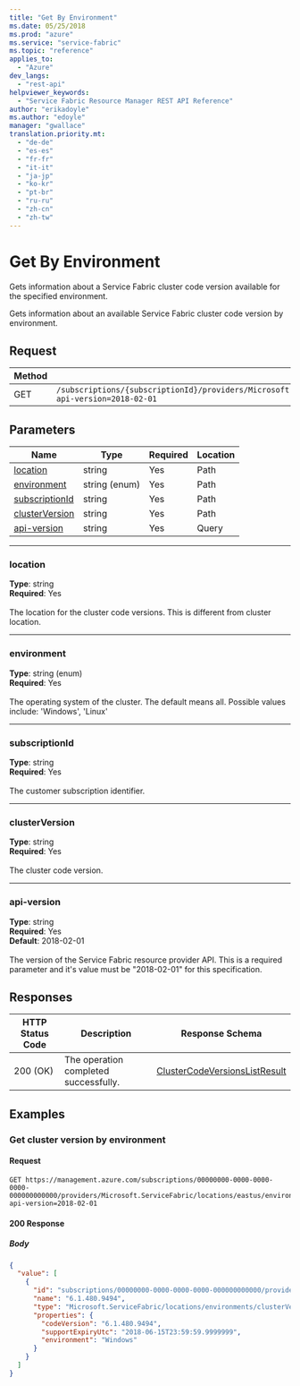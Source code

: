 ```yaml
---
title: "Get By Environment"
ms.date: 05/25/2018
ms.prod: "azure"
ms.service: "service-fabric"
ms.topic: "reference"
applies_to: 
  - "Azure"
dev_langs: 
  - "rest-api"
helpviewer_keywords: 
  - "Service Fabric Resource Manager REST API Reference"
author: "erikadoyle"
ms.author: "edoyle"
manager: "gwallace"
translation.priority.mt: 
  - "de-de"
  - "es-es"
  - "fr-fr"
  - "it-it"
  - "ja-jp"
  - "ko-kr"
  - "pt-br"
  - "ru-ru"
  - "zh-cn"
  - "zh-tw"
---
```

# Get By Environment
Gets information about a Service Fabric cluster code version available for the specified environment.

Gets information about an available Service Fabric cluster code version by environment.

## Request
| Method | Request URI |
| ------ | ----------- |
| GET | `/subscriptions/{subscriptionId}/providers/Microsoft.ServiceFabric/locations/{location}/environments/{environment}/clusterVersions/{clusterVersion}?api-version=2018-02-01` |


## Parameters
| Name | Type | Required | Location |
| --- | --- | --- | --- |
| [location](#location) | string | Yes | Path |
| [environment](#environment) | string (enum) | Yes | Path |
| [subscriptionId](#subscriptionid) | string | Yes | Path |
| [clusterVersion](#clusterversion) | string | Yes | Path |
| [api-version](#api-version) | string | Yes | Query |

____
### location
__Type__: string <br/>
__Required__: Yes<br/>
<br/>
The location for the cluster code versions. This is different from cluster location.

____
### environment
__Type__: string (enum) <br/>
__Required__: Yes<br/>
<br/>
The operating system of the cluster. The default means all. Possible values include: 'Windows', 'Linux'

____
### subscriptionId
__Type__: string <br/>
__Required__: Yes<br/>
<br/>
The customer subscription identifier.

____
### clusterVersion
__Type__: string <br/>
__Required__: Yes<br/>
<br/>
The cluster code version.

____
### api-version
__Type__: string <br/>
__Required__: Yes<br/>
__Default__: 2018-02-01 <br/>
<br/>
The version of the Service Fabric resource provider API. This is a required parameter and it's value must be "2018-02-01" for this specification.

## Responses

| HTTP Status Code | Description | Response Schema |
| --- | --- | --- |
| 200 (OK) | The operation completed successfully.<br/> | [ClusterCodeVersionsListResult](sfrp-model-clustercodeversionslistresult.md) |


## Examples

### Get cluster version by environment

#### Request
```
GET https://management.azure.com/subscriptions/00000000-0000-0000-0000-000000000000/providers/Microsoft.ServiceFabric/locations/eastus/environments/Windows/clusterVersions/6.1.480.9494?api-version=2018-02-01
```

#### 200 Response
##### Body
```json
{
  "value": [
    {
      "id": "subscriptions/00000000-0000-0000-0000-000000000000/providers/Microsoft.ServiceFabric/locations/eastus/environments/Windows/clusterVersions/6.1.480.9494",
      "name": "6.1.480.9494",
      "type": "Microsoft.ServiceFabric/locations/environments/clusterVersions",
      "properties": {
        "codeVersion": "6.1.480.9494",
        "supportExpiryUtc": "2018-06-15T23:59:59.9999999",
        "environment": "Windows"
      }
    }
  ]
}
```

